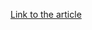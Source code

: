 [Link to the article](https://blog.talosintelligence.com/2020/06/promethium-extends-with-strongpity3.html)
